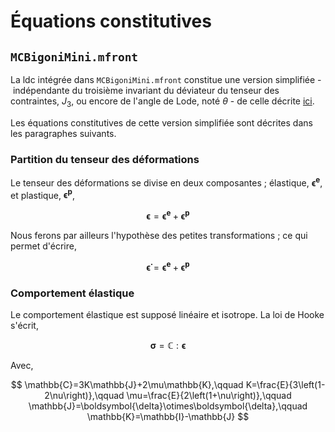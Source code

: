 # Équations constitutives

## `MCBigoniMini.mfront`

La ldc intégrée dans `MCBigoniMini.mfront` constitue une version simplifiée&nbsp;-&nbsp;indépendante du troisième invariant du déviateur du tenseur des contraintes, $J_3$, ou encore de l'angle de Lode, noté $\theta$&nbsp;-&nbsp;de celle décrite [ici](https://tfel.sourceforge.net/MohrCoulomb.html).

Les équations constitutives de cette version simplifiée sont décrites dans les paragraphes suivants.

### Partition du tenseur des déformations

Le tenseur des déformations se divise en deux composantes&nbsp;; élastique, $\boldsymbol{\epsilon^e}$, et plastique, $\boldsymbol{\epsilon^p}$,

$$
\boldsymbol{\epsilon} = \boldsymbol{\epsilon^e} + \boldsymbol{\epsilon^p}
$$

Nous ferons par ailleurs l'hypothèse des petites transformations&nbsp;; ce qui permet d'écrire,

$$
\boldsymbol{\dot{\epsilon}} = \boldsymbol{\dot{\epsilon}^e} + \boldsymbol{\dot{\epsilon}^p}
$$

### Comportement élastique

Le comportement élastique est supposé linéaire et isotrope. La loi de Hooke s'écrit,

$$
\boldsymbol{\sigma} = \mathbb{C}:\boldsymbol{\epsilon}
$$

Avec,

$$
\mathbb{C}=3K\mathbb{J}+2\mu\mathbb{K},\qquad K=\frac{E}{3\left(1-2\nu\right)},\qquad \mu=\frac{E}{2\left(1+\nu\right)},\qquad \mathbb{J}=\boldsymbol{\delta}\otimes\boldsymbol{\delta},\qquad \mathbb{K}=\mathbb{I}-\mathbb{J}
$$

